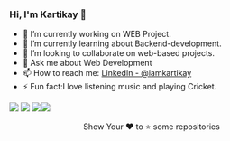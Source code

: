 ### Hi, I'm Kartikay 👋

- 🔭 I’m currently working on WEB Project.
- 🌱 I’m currently learning about Backend-development.
- 👯 I’m looking to collaborate on web-based projects.
- 💬 Ask me about Web Development
- 📫 How to reach me: [LinkedIn - @iamkartikay](https://www.linkedin.com/in/iamkartikay/) 
- ⚡ Fun fact:I love listening music and playing Cricket. 


<img src="https://github-readme-stats.vercel.app/api?username=KARTIKAY-SARSWAT&&show_icons=true&theme=tokyonight"> <img src="https://github-readme-stats.vercel.app/api/top-langs/?username=KARTIKAY-SARSWAT&&show_icons=true&theme=tokyonight">
<img src="https://github-readme-stats.vercel.app/api/pin/?username=KARTIKAY-SARSWAT&repo=notes&&show_icons=true&theme=tokyonight"><img src="https://github-readme-stats.vercel.app/api/pin/?username=KARTIKAY-SARSWAT&repo=ToDo-List&&show_icons=true&theme=tokyonight">
<div align="center">
<p>Show Your ❤ to ⭐ some repositories</p>
</div>
